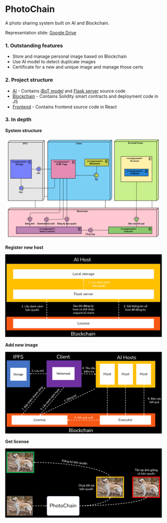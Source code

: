 # PhotoChain

A photo sharing system built on AI and Blockchain.

Representation slide: [Google Drive](https://docs.google.com/presentation/d/1dujZVfeHkMrCuqFYhOwBc-Moomen7dQN/edit?usp=share_link&ouid=110570819999860416336&rtpof=true&sd=true)

### 1. Outstanding features

- Store and manage personal image based on Blockchain
- Use AI model to detect duplicate images
- Certificate for a new and unique image and manage those certs

### 2. Project structure

- [AI](ai/README.md) - Contains [iBoT model](ai/ibot/) and [Flask server](ai/host) source code
- [Blockchain](blockchain/README.md) - Contains Solidity smart contracts and deployment code in JS
- [Frontend](frontend/README.md) - Contains frontend source code in React

### 3. In depth

**System structure**

![System structure](images/img1.png)

**Register new host**

![Register new host](images/img2.png)

**Add new image**

![Add new image](images/img3.png)

**Get license**

![Get license](images/img4.png)
